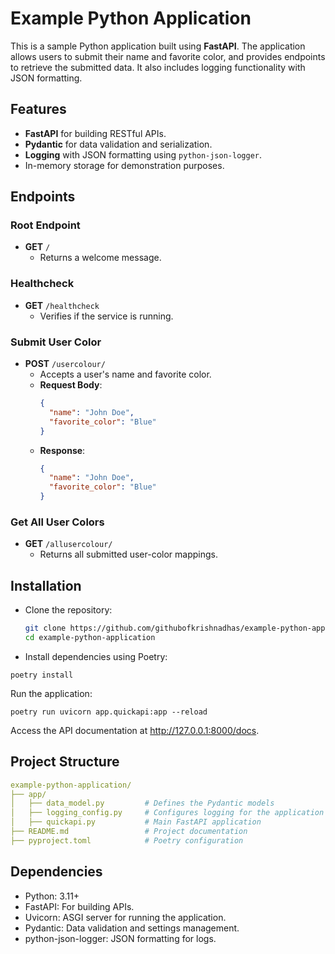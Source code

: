 # Example Python Application

This is a sample Python application built using **FastAPI**. The application allows users to submit their name and favorite color, and provides endpoints to retrieve the submitted data. It also includes logging functionality with JSON formatting.

## Features

- **FastAPI** for building RESTful APIs.
- **Pydantic** for data validation and serialization.
- **Logging** with JSON formatting using `python-json-logger`.
- In-memory storage for demonstration purposes.

## Endpoints

### Root Endpoint
- **GET** `/`
  - Returns a welcome message.

### Healthcheck
- **GET** `/healthcheck`
  - Verifies if the service is running.

### Submit User Color
- **POST** `/usercolour/`
  - Accepts a user's name and favorite color.
  - **Request Body**:
    ```json
    {
      "name": "John Doe",
      "favorite_color": "Blue"
    }
    ```
  - **Response**:
    ```json
    {
      "name": "John Doe",
      "favorite_color": "Blue"
    }
    ```

### Get All User Colors
- **GET** `/allusercolour/`
  - Returns all submitted user-color mappings.

## Installation

* Clone the repository:
   ```bash
   git clone https://github.com/githubofkrishnadhas/example-python-application.git
   cd example-python-application
  ```
   
* Install dependencies using Poetry:

```
poetry install
```

Run the application:

```    
poetry run uvicorn app.quickapi:app --reload
```
Access the API documentation at http://127.0.0.1:8000/docs.

## Project Structure
```yaml
example-python-application/
├── app/
│   ├── data_model.py         # Defines the Pydantic models
│   ├── logging_config.py     # Configures logging for the application
│   ├── quickapi.py           # Main FastAPI application
├── README.md                 # Project documentation
├── pyproject.toml            # Poetry configuration
```

## Dependencies
* Python: 3.11+
* FastAPI: For building APIs.
* Uvicorn: ASGI server for running the application.
* Pydantic: Data validation and settings management.
* python-json-logger: JSON formatting for logs.